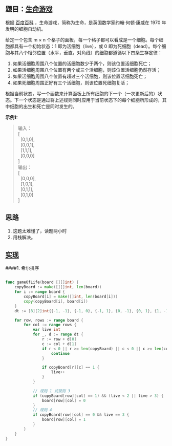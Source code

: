 ## 题目：[生命游戏](https://leetcode-cn.com/problems/game-of-life/)

根据 [百度百科](https://baike.baidu.com/item/%E7%94%9F%E5%91%BD%E6%B8%B8%E6%88%8F/2926434?fr=aladdin) ，生命游戏，简称为生命，是英国数学家约翰·何顿·康威在 1970 年发明的细胞自动机。

给定一个包含 m × n 个格子的面板，每一个格子都可以看成是一个细胞。每个细胞都具有一个初始状态：1 即为活细胞（live），或 0 即为死细胞（dead）。每个细胞与其八个相邻位置（水平，垂直，对角线）的细胞都遵循以下四条生存定律：

1. 如果活细胞周围八个位置的活细胞数少于两个，则该位置活细胞死亡；
2. 如果活细胞周围八个位置有两个或三个活细胞，则该位置活细胞仍然存活；
3. 如果活细胞周围八个位置有超过三个活细胞，则该位置活细胞死亡；
4. 如果死细胞周围正好有三个活细胞，则该位置死细胞复活；  

根据当前状态，写一个函数来计算面板上所有细胞的下一个（一次更新后的）状态。下一个状态是通过将上述规则同时应用于当前状态下的每个细胞所形成的，其中细胞的出生和死亡是同时发生的。

**示例1:**
>输入：   
>[  
>  [0,1,0],  
>  [0,0,1],  
>  [1,1,1],  
>  [0,0,0]  
>]  
>输出：  
>[  
>  [0,0,0],  
>  [1,0,1],  
>  [0,1,1],  
>  [0,1,0]  
>]

## 思路
1. 这题太难懂了，读题两小时
2. 用栈解决。

## [实现](https://github.com/mzmuer/leetcode/blob/master/question1111/answer_test.go)

####1. 希尔排序
```go

func gameOfLife(board [][]int) {
	copyBoard := make([][]int, len(board))
	for i := range board {
		copyBoard[i] = make([]int, len(board[i]))
		copy(copyBoard[i], board[i])
	}
	dt := [8][2]int{{-1, -1}, {-1, 0}, {-1, 1}, {0, -1}, {0, 1}, {1, -1}, {1, 0}, {1, 1}}

	for row, rows := range board {
		for col := range rows {
			var live int
			for _, d := range dt {
				r := row + d[0]
				c := col + d[1]
				if r < 0 || r >= len(copyBoard) || c < 0 || c >= len(copyBoard[0]) {
					continue
				}

				if copyBoard[r][c] == 1 {
					live++
				}
			}

			// 规则 1 或规则 3
			if (copyBoard[row][col] == 1) && (live < 2 || live > 3) {
				board[row][col] = 0
			}
			// 规则 4
			if copyBoard[row][col] == 0 && live == 3 {
				board[row][col] = 1
			}
		}
	}
}
```